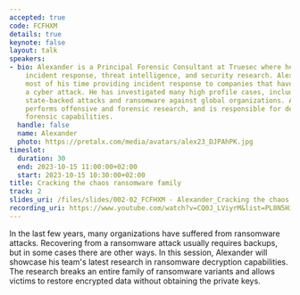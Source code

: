 ```yaml
---
accepted: true
code: FCFHXM
details: true
keynote: false
layout: talk
speakers:
- bio: Alexander is a Principal Forensic Consultant at Truesec where he focuses on
    incident response, threat intelligence, and security research. Alexander spends
    most of his time providing incident response to companies that have suffered from
    a cyber attack. He has investigated many high profile cases, including nation
    state-backed attacks and ransomware against global organizations. Alexander also
    performs offensive and forensic research, and is responsible for developing Truesec's
    forensic capabilities.
  handle: false
  name: Alexander
  photo: https://pretalx.com/media/avatars/alex23_DJPAhPK.jpg
timeslot:
  duration: 30
  end: 2023-10-15 11:00:00+02:00
  start: 2023-10-15 10:30:00+02:00
title: Cracking the chaos ransomware family
track: 2
slides_uri: /files/slides/002-02_FCFHXM - Alexander_Cracking the chaos ransomware family.pdf
recording_uri: https://www.youtube.com/watch?v=CQ0J_LViyrM&list=PL8N5HiRDvZ-dVdLNXf6kC3WDi8AWBS27g&index=13
---
```


In the last few years, many organizations have suffered from ransomware attacks.
Recovering from a ransomware attack usually requires backups, but in some cases there are other ways.
In this session, Alexander will showcase his team's latest research in ransomware decryption capabilities.
The research breaks an entire family of ransomware variants and allows victims to restore encrypted data without obtaining the private keys.